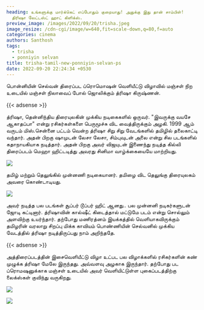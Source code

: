 ```yaml
---
heading: உங்களுக்கு மார்க்கெட் எப்போதும் குறையாது! அதுக்கு இது தான் சாம்பிள்!
  திரிஷா லேட்டஸ்ட் ஹாட் கிளிக்ஸ்.
preview_image: /images/2022/09/20/trisha.jpeg
image_resize: /cdn-cgi/image/w=640,fit=scale-down,q=80,f=auto
categories: cinema
authors: Santhosh
tags:
  - trisha
  - ponniyin selvan
title: trisha-tamil-new-ponniyin-selvan-ps
date: 2022-09-20 22:24:34 +0530
---
```

பொன்னியின் செல்வன் திரைப்பட ப்ரொமொஷன்  வெளியீட்டு விழாவில் மஞ்சள் நிற உடையில் மஞ்சள் நிலாவைப் போல் ஜொலிக்கும் த்ரிஷா கிருஷ்ணன்.

{{< adsense >}}


த்ரிஷா, தென்னிந்திய திரையுலகின் முக்கிய நடிகைகளில் ஒருவர்.‌ "இவருக்கு வயசே ஆகாதப்பா" என்று ரசிகர்கள்களை பெருமூச்சு விட வைத்திருக்கும் அழகி. 1999 ஆம் வருடம் மிஸ்.சென்னை பட்டம் வென்ற த்ரிஷா சிறு சிறு வேடங்களில் தமிழில் தலைகாட்டி வந்தார். அதன் பிறகு ஷாமுடன் லேசா லேசா, சிம்புவுடன் அலை என்று சில படங்களில் கதாநாயகியாக நடித்தார். அதன் பிறகு அவர் விஜயுடன் இணைந்து நடித்த கில்லி திரைப்படம் மெஹா ஹிட்டடித்து அவரது சினிமா வாழ்க்கையையே மாற்றியது‌.


![](/images/2022/09/20/trisha-tamil-new-ponniyin-selvan-ps.jpeg)

தமிழ் மற்றும் தெலுங்கில் முன்னணி நடிகையானர். தமிழை விட தெலுங்கு திரையுலகம் அவரை கொண்டாடியது.

![](/images/2022/09/20/trisha-tamil-new-ponniyin-selvan-ps22.jpeg)

 அவர் நடித்த பல படங்கள் சூப்பர் டூப்பர் ஹிட் ஆனது.. பல முன்னனி நடிகர்களுடன் ஜோடி கட்டினார். த்ரிஷாவின் கால்ஷீட் கிடைத்தால் மட்டுமே படம் என்று சொல்லும் அளவிற்கு உயர்ந்தார். தற்போது மணிரத்னம் இயக்கத்தில் வெளியாகவிருக்கும் தமிழரின் வரலாறு சிறப்பு மிக்க காவியம் பொண்ணியின் செல்வனில் முக்கிய வேடத்தில் த்ரிஷா நடித்திருப்பது நாம் அறிந்ததே.

{{< adsense >}}


அத்திரைப்படத்தின் இசைவெளியீட்டு விழா உட்பட பல விழாக்களில் ரசிகர்களின் கண் முழுக்க  த்ரிஷா மேலே இருந்தது. அவ்வளவு அழகாக இருந்தார். தற்போது பட ப்ரொமஷனுக்காக  மஞ்சள் உடையில் அவர் வெளியிட்டுள்ள புகைப்படத்திற்கு லைக்ஸ்கள் குவிந்து வருகிறது.

![](/images/2022/09/20/trisha-tamil-new-ponniyin-selvan-ps44.jpeg)

![](/images/2022/09/20/trisha-tamil-new-ponniyin-selvan-ps66.jpeg)